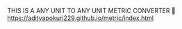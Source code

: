 THIS IS A ANY UNIT TO ANY UNIT METRIC CONVERTER
🔗 https://adityapokuri229.github.io/metric/index.html
